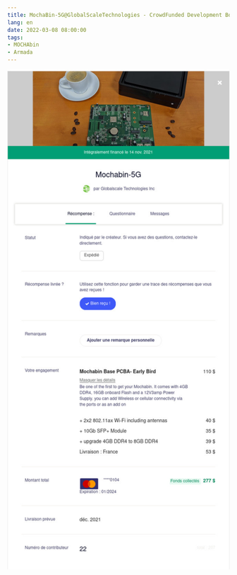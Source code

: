 ```yaml
---
title: MochaBin-5G@GlobalScaleTechnologies - CrowdFunded Development Board
lang: en
date: 2022-03-08 08:00:00
tags:
- MOCHAbin
- Armada
---
```


<img src="/uploads/images/MochaBin-5G/MochaBin-5G@KickStarter_22.jpg" width="642px" heigth="1438px">
